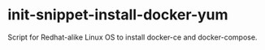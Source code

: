 # init-snippet-install-docker-yum

Script for Redhat-alike Linux OS to install docker-ce and docker-compose.
